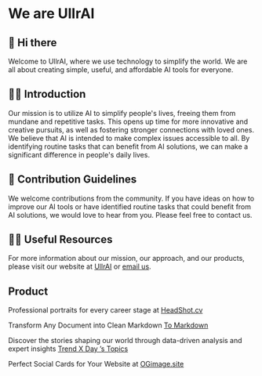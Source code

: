 # We are UllrAI

## 👋 Hi there

Welcome to UllrAI, where we use technology to simplify the world. We are all about creating simple, useful, and affordable AI tools for everyone.

## 🙋‍♀️ Introduction

Our mission is to utilize AI to simplify people's lives, freeing them from mundane and repetitive tasks. This opens up time for more innovative and creative pursuits, as well as fostering stronger connections with loved ones. We believe that AI is intended to make complex issues accessible to all. By identifying routine tasks that can benefit from AI solutions, we can make a significant difference in people's daily lives.

## 🌈 Contribution Guidelines

We welcome contributions from the community. If you have ideas on how to improve our AI tools or have identified routine tasks that could benefit from AI solutions, we would love to hear from you. Please feel free to contact us.

## 👩‍💻 Useful Resources

For more information about our mission, our approach, and our products, please visit our website at [UllrAI](https://ullrai.com/) or [email us](mailto:hello+github@ullrai.com). 

## Product

Professional portraits for every career stage at [HeadShot.cv](https://headshot.cv/)

Transform Any Document into Clean Markdown [To Markdown](https://to-markdown.com/)

Discover the stories shaping our world through data-driven analysis and expert insights [Trend X Day ’s Topics](https://trendxday.com/)

Perfect Social Cards for Your Website at [OGimage.site](https://ogimage.site/)



